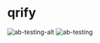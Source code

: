 # qrify

![ab-testing-alt](https://user-images.githubusercontent.com/63915540/194719593-c43a6ce3-d1aa-46b7-8f19-b4472f030276.png)
![ab-testing](https://user-images.githubusercontent.com/63915540/194719596-cf51bae3-d44b-4343-809a-6d9560643ef2.png)
